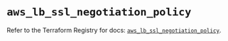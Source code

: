 # `aws_lb_ssl_negotiation_policy`

Refer to the Terraform Registry for docs: [`aws_lb_ssl_negotiation_policy`](https://registry.terraform.io/providers/hashicorp/aws/6.12.0/docs/resources/lb_ssl_negotiation_policy).
